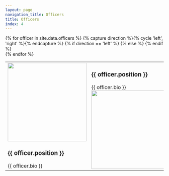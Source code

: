 ```yaml
---
layout: page
navigation_title: Officers
title: Officers
index: 4
---
```


<table class="officers">
{% for officer in site.data.officers %}
<tr>
    {% capture direction %}{% cycle 'left', 'right' %}{% endcapture %}
    {% if direction == 'left' %}
        <td class="image">
            <div class="officer-square {{ direction }}">
            <img src="{{ officer.photo }}" style="width:250px">
                <h3>{{ officer.position }}</h3>
                <span>{{ officer.bio }}</span>
            </div>
        </td>
    {% else %}
        <td class="image">
            <div class="officer-square {{ direction }}">
                <h3>{{ officer.position }}</h3>
                <span>{{ officer.bio }}</span>
            <img src="{{ officer.photo }}" style="width:250px">
            </div>
        </td>
    {% endif %}
    <div class="clearfix"></div>
    </tr>
{% endfor %}
</table>